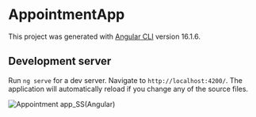 # AppointmentApp

This project was generated with [Angular CLI](https://github.com/angular/angular-cli) version 16.1.6.

## Development server

Run `ng serve` for a dev server. Navigate to `http://localhost:4200/`. The application will automatically reload if you change any of the source files.

![Appointment app_SS(Angular)](https://github.com/user-attachments/assets/555325a7-55b1-4a84-9b60-27b9f2b52b12)
